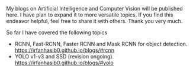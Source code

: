 My blogs on Artificial Intelligence and Computer Vision will be published here. I have plan to expand it to more versatile topics. If you find this endeavor helpful, feel free to share it with others. Thank you very much.

So far I have covered the following topics 
- RCNN, Fast-RCNN, Faster RCNN and Mask RCNN for object detection. https://irfanhasib0.github.io/blogs/#rcnn
- YOLO v1-v3 and SSD (revision ongoing). https://irfanhasib0.github.io/blogs/#yolo



